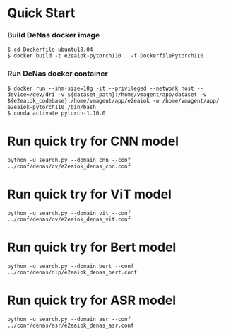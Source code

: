 # Quick Start

### Build DeNas docker image


```
$ cd Dockerfile-ubuntu18.04
$ docker build -t e2eaiok-pytorch110 . -f DockerfilePytorch110
```

### Run DeNas docker container

```
$ docker run --shm-size=10g -it --privileged --network host --device=/dev/dri -v ${dataset_path}:/home/vmagent/app/dataset -v ${e2eaiok_codebase}:/home/vmagent/app/e2eaiok -w /home/vmagent/app/ e2eaiok-pytorch110 /bin/bash
$ conda activate pytorch-1.10.0
```

# Run quick try for CNN model

```
python -u search.py --domain cnn --conf ../conf/denas/cv/e2eaiok_denas_cnn.conf
```

# Run quick try for ViT model

```
python -u search.py --domain vit --conf ../conf/denas/cv/e2eaiok_denas_vit.conf
```

# Run quick try for Bert model

```
python -u search.py --domain bert --conf ../conf/denas/nlp/e2eaiok_denas_bert.conf
```

# Run quick try for ASR model

```
python -u search.py --domain asr --conf ../conf/denas/asr/e2eaiok_denas_asr.conf
```